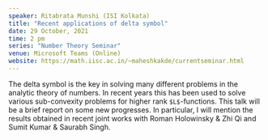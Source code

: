 ```yaml
---
speaker: Ritabrata Munshi (ISI Kolkata)
title: "Recent applications of delta symbol"
date: 29 October, 2021
time: 2 pm
series: "Number Theory Seminar"
venue: Microsoft Teams (Online)
website: https://math.iisc.ac.in/~maheshkakde/currentseminar.html
---
```


The delta symbol is the key in solving many different problems in the analytic theory of numbers. In recent years this has been used to solve various sub-convexity problems for higher rank `$L$`-functions. This talk will be a brief report on some new progresses. In particular, I will mention the results obtained in recent joint works with Roman Holowinsky & Zhi Qi and Sumit Kumar & Saurabh Singh.
